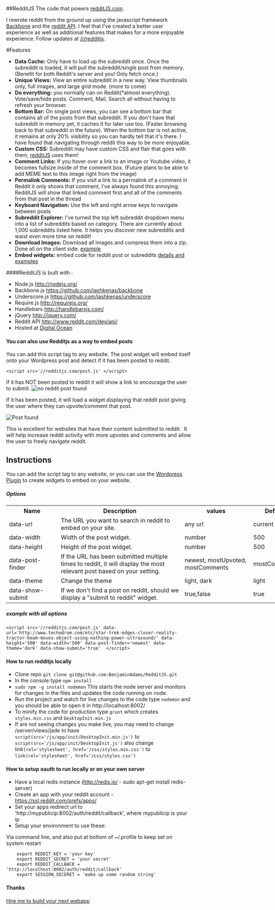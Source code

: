 ##RedditJS
The code that powers [redditJS.com](http://www.redditjs.com).

I rewrote reddit from the ground up using the javascript framework [Backbone](https://github.com/jashkenas/backbone) and the [reddit API](http://www.reddit.com/dev/api/).  I feel that I've created a better user experience as well as additional features that makes for a more enjoyable experience.  Follow updates at [/r/redditjs](http://www.reddit.com/r/redditjs).

#Features
 * **Data Cache:**  Only have to load up the subreddit once.  Once the subreddit is loaded, it will pull the subreddit/single post from memory. (Benefit for both Reddit's server and you!  Only fetch once.)
 * **Unique Views:**  View an entire subreddit in a new way.  View thumbnails only, full images, and large grid mode.  (more to come)
 * **Do everything:** you normally can on Reddit(*almost everything).  Vote/save/hide posts.  Comment, Mail, Search all without having to refresh your browser.
 * **Bottom Bar:** On single post views, you can see a bottom bar that contains all of the posts from that subreddit.  If you don't have that subreddit in memory yet, it caches it for later use too. (Faster browsing back to that subreddit in the future).  When the bottom bar is not active, it remains at only 20% visibility so you can hardly tell that it's there.  I have found that navigating through reddit this way to be more enjoyable.
 * **Custom CSS:** Subreddit may have custom CSS and flair that goes with them, [redditJS](http://www.redditjs.com) uses them!
 * **Comment Links:** If you hover over a link to an image or Youtube video, it becomes fullsize inside of the comment box.  (Future plans to be able to add MEME text to this image right from the image)
 * **Permalink Comments:** If you visit a link to a permalink of a comment in Reddit it only shows that comment, I've always found this annoying.  RedditJS will show that linked comment first and all of the comments from that post in the thread
 * **Keyboard Navigation:** Use the left and right arrow keys to navigate between posts
 * **Subreddit Explorer:** I've turned the top left subreddit dropdown menu into a list of subreddits based on category.  There are currently about 1,000 subreddits listed here.  It helps you discover new subreddits and waist even more time on reddit!
 * **Download Images:** Download all images and compress them into a zip.  Done all on the client side. [example](http://www.redditjs.com/download/aww)
 * **Embed widgets:** embed code for reddit post or subreddits [details and examples](http://embed.redditjs.com)

####RedditJS is built with :
 * Node.js <http://nodejs.org/>
 * Backbone.js <https://github.com/jashkenas/backbone>
 * Underscore.js <https://github.com/jashkenas/underscore>
 * Require.js <http://requirejs.org/>
 * Handlebars <http://handlebarsjs.com/>
 * jQuery <http://jquery.com/>
 * Reddit API <http://www.reddit.com/dev/api/>
 * Hosted at [Digital Ocean]( https://www.digitalocean.com/?refcode=572549c85ce0)

#### You can also use Redditjs as a way to embed posts
You can add this script tag to any website.  The post widget will embed itself onto your Wordpress post and detect if it has been posted to reddit.

```<script src='//redditjs.com/post.js' </script>```

If it has NOT been posted to reddit it will show a link to encourage the user to submit.
![no reddit post found](http://i.imgur.com/OLJjzkx.png)

If it has been posted, it will load a widget displaying that reddit post giving the user where they can upvote/comment that post.

![Post found](http://i.imgur.com/GXj1FKO.png)

This is excellent for websites that have their content submitted to reddit.  It will help increase reddit activity with more upvotes and comments and allow the user to freely navigate reddit.

## Instructions

You can add the script tag to any website, or you can use the [Wordpress Plugin](https://github.com/BenjaminAdams/wp-redditjs) to create widgets to embed on your website.


##### Options

<table style='width:800px'>
<tr><th style='width:125px;'>Name</th><th>Description</th> <th>values</th> <th>Default</th></tr>
<tr><td>data-url</td><td>The URL you want to search in reddit to embed on your site.</td> <td>any url</td>  <td>current URL</td> </tr>
<tr><td>data-width</td><td>Width of the post widget.</td> <td>number</td> <td>500</td> </tr>
<tr><td>data-height</td><td>Height of the post widget.</td> <td>number</td> <td>500</td> </tr>
<tr><td>data-post-finder</td><td>If the URL has been submitted multiple times to reddit, it will display the most relevant post based on your setting.</td> <td>newest, mostUpvoted, mostComments</td> <td>mostComments</td> </tr>
<tr><td>data-theme</td><td>Change the theme</td> <td>light, dark <td>light</td> </tr>
<tr><td>data-show-submit</td><td>If we don't find a post on reddit, should we display a "submit to reddit" widget.</td> <td>true,false</td> <td>true</td> </tr>
</table>

##### example with all options

```
<script src='//redditjs.com/post.js' data-url='http://www.techodrom.com/etc/star-trek-edges-closer-reality-tractor-beam-moves-object-using-nothing-power-ultrasound/' data-height='500' data-width='500' data-post-finder='newest' data-theme='dark' data-show-submit='true'  </script>
```



#### How to run redditjs locally
 * Clone repo `git clone git@github.com:BenjaminAdams/RedditJS.git`
 * In the console type `npm install`
 * `sudo npm -g install nodemon` This starts the node server and monitors for changes in the files and updates the code running on node.
 * Run the project and watch for live changes to the code type `nodemon` and you should be able to open it in http://localhost:8002/ 
 * To minify the code for production type `grunt` which creates `styles.min.css` and `DesktopInit.min.js`
 * If are not seeing changes you make live, you may need to change /server/views/jade to have `script(src='/js/app/init/DesktopInit.min.js')` to `script(src='/js/app/init/DesktopInit.js')` also change link`(rel='stylesheet', href='/css/styles.min.css')` to `link(rel='stylesheet', href='/css/styles.css')`

#### How to setup oauth to run locally or on your own server
* Have a local redis instance (http://redis.io/ - sudo apt-get install redis-server)
* Create an app with your reddit account - https://ssl.reddit.com/prefs/apps/
* Set your apps redirect url to 'http://mypublicip:8002/auth/reddit/callback', where mypublicip is your ip
* Setup your environment to use these:

Via command line, and also put at bottom of ~/.profile to keep set on system restart
```
    export REDDIT_KEY = 'your key'
    export REDDIT_SECRET = 'your secret'
    export REDDIT_CALLBACK = 'http://localhost:8002/auth/reddit/callback'
    export SESSION_SECERET = 'make up some random string'
```

#### Thanks
[Hire me to build your next webapp](mailto:armastevs@gmail.com)
